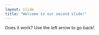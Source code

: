 ```yaml
---
layout: slide
title: "Welcome to our second slide!"
---
```

Does it work?
Use the left arrow to go back!
